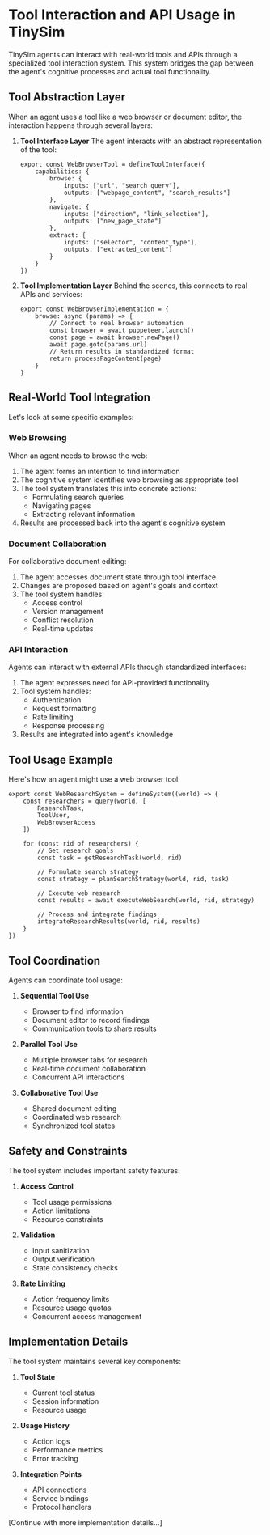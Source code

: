 # Tool Interaction and API Usage in TinySim

TinySim agents can interact with real-world tools and APIs through a specialized tool interaction system. This system bridges the gap between the agent's cognitive processes and actual tool functionality.

## Tool Abstraction Layer

When an agent uses a tool like a web browser or document editor, the interaction happens through several layers:

1.  **Tool Interface Layer**
    The agent interacts with an abstract representation of the tool:

        export const WebBrowserTool = defineToolInterface({
            capabilities: {
                browse: {
                    inputs: ["url", "search_query"],
                    outputs: ["webpage_content", "search_results"]
                },
                navigate: {
                    inputs: ["direction", "link_selection"],
                    outputs: ["new_page_state"]
                },
                extract: {
                    inputs: ["selector", "content_type"],
                    outputs: ["extracted_content"]
                }
            }
        })

2.  **Tool Implementation Layer**
    Behind the scenes, this connects to real APIs and services:

        export const WebBrowserImplementation = {
            browse: async (params) => {
                // Connect to real browser automation
                const browser = await puppeteer.launch()
                const page = await browser.newPage()
                await page.goto(params.url)
                // Return results in standardized format
                return processPageContent(page)
            }
        }

## Real-World Tool Integration

Let's look at some specific examples:

### Web Browsing

When an agent needs to browse the web:

1. The agent forms an intention to find information
2. The cognitive system identifies web browsing as appropriate tool
3. The tool system translates this into concrete actions:
   - Formulating search queries
   - Navigating pages
   - Extracting relevant information
4. Results are processed back into the agent's cognitive system

### Document Collaboration

For collaborative document editing:

1. The agent accesses document state through tool interface
2. Changes are proposed based on agent's goals and context
3. The tool system handles:
   - Access control
   - Version management
   - Conflict resolution
   - Real-time updates

### API Interaction

Agents can interact with external APIs through standardized interfaces:

1. The agent expresses need for API-provided functionality
2. Tool system handles:
   - Authentication
   - Request formatting
   - Rate limiting
   - Response processing
3. Results are integrated into agent's knowledge

## Tool Usage Example

Here's how an agent might use a web browser tool:

    export const WebResearchSystem = defineSystem((world) => {
        const researchers = query(world, [
            ResearchTask,
            ToolUser,
            WebBrowserAccess
        ])

        for (const rid of researchers) {
            // Get research goals
            const task = getResearchTask(world, rid)

            // Formulate search strategy
            const strategy = planSearchStrategy(world, rid, task)

            // Execute web research
            const results = await executeWebSearch(world, rid, strategy)

            // Process and integrate findings
            integrateResearchResults(world, rid, results)
        }
    })

## Tool Coordination

Agents can coordinate tool usage:

1. **Sequential Tool Use**

   - Browser to find information
   - Document editor to record findings
   - Communication tools to share results

2. **Parallel Tool Use**

   - Multiple browser tabs for research
   - Real-time document collaboration
   - Concurrent API interactions

3. **Collaborative Tool Use**
   - Shared document editing
   - Coordinated web research
   - Synchronized tool states

## Safety and Constraints

The tool system includes important safety features:

1. **Access Control**

   - Tool usage permissions
   - Action limitations
   - Resource constraints

2. **Validation**

   - Input sanitization
   - Output verification
   - State consistency checks

3. **Rate Limiting**
   - Action frequency limits
   - Resource usage quotas
   - Concurrent access management

## Implementation Details

The tool system maintains several key components:

1. **Tool State**

   - Current tool status
   - Session information
   - Resource usage

2. **Usage History**

   - Action logs
   - Performance metrics
   - Error tracking

3. **Integration Points**
   - API connections
   - Service bindings
   - Protocol handlers

[Continue with more implementation details...]
